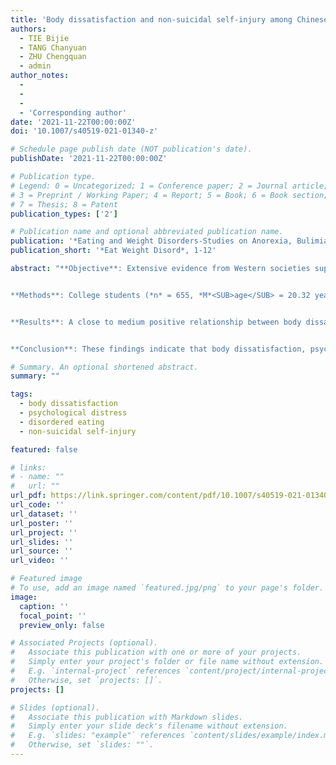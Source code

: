 ```yaml
---
title: 'Body dissatisfaction and non-suicidal self-injury among Chinese young adults: a moderated mediation analysis'
authors:
  - TIE Bijie
  - TANG Chanyuan
  - ZHU Chengquan
  - admin
author_notes:
  - 
  - 
  - 
  - 'Corresponding author'
date: '2021-11-22T00:00:00Z'
doi: '10.1007/s40519-021-01340-z'

# Schedule page publish date (NOT publication's date).
publishDate: '2021-11-22T00:00:00Z'

# Publication type.
# Legend: 0 = Uncategorized; 1 = Conference paper; 2 = Journal article;
# 3 = Preprint / Working Paper; 4 = Report; 5 = Book; 6 = Book section;
# 7 = Thesis; 8 = Patent
publication_types: ['2']

# Publication name and optional abbreviated publication name.
publication: '*Eating and Weight Disorders-Studies on Anorexia, Bulimia and Obesity*, 1-12'
publication_short: '*Eat Weight Disord*, 1-12'

abstract: "**Objective**: Extensive evidence from Western societies supports the role for body dissatisfaction in the etiological models of non-suicidal self-injury (NSSI). However, research of the underlying mechanisms of this relationship has been limited, especially in China. Therefore, the aim of this study was to examine the association between body dissatisfaction and NSSI among college students in China. Possible mediating roles for psychological distress and disordered eating, as well as a moderating role for self-compassion, were also examined.


**Methods**: College students (*n* = 655, *M*<SUB>age</SUB> = 20.32 years, *SD* = 1.02) were recruited from Henan province, China. Each participant completed questionnaires regarding body dissatisfaction, psychological distress, disordered eating, and self-compassion.


**Results**: A close to medium positive relationship between body dissatisfaction and NSSI was revealed with *r* = 0.24 (*p* < .001). The relationship was found to be fully mediated by psychological distress and disordered eating. The mediation role for disordered eating was found to be further moderated by self-compassion, suggesting that self-compassion acted as a buffer against the relationship between disordered eating and NSSI.


**Conclusion**: These findings indicate that body dissatisfaction, psychological distress, disordered eating, and self-compassion may play important roles in Chinese young adults’ NSSI. Researchers and practitioners need to pay closer attention to the underlying mechanisms of how body dissatisfaction links to NSSI to deepen the understanding of their linkage as well as to provide appropriate interventions."

# Summary. An optional shortened abstract.
summary: ""

tags:
  - body dissatisfaction
  - psychological distress
  - disordered eating
  - non-suicidal self-injury

featured: false

# links:
# - name: ""
#   url: ""
url_pdf: https://link.springer.com/content/pdf/10.1007/s40519-021-01340-z.pdf
url_code: ''
url_dataset: ''
url_poster: ''
url_project: ''
url_slides: ''
url_source: ''
url_video: ''

# Featured image
# To use, add an image named `featured.jpg/png` to your page's folder.
image:
  caption: ''
  focal_point: ''
  preview_only: false

# Associated Projects (optional).
#   Associate this publication with one or more of your projects.
#   Simply enter your project's folder or file name without extension.
#   E.g. `internal-project` references `content/project/internal-project/index.md`.
#   Otherwise, set `projects: []`.
projects: []

# Slides (optional).
#   Associate this publication with Markdown slides.
#   Simply enter your slide deck's filename without extension.
#   E.g. `slides: "example"` references `content/slides/example/index.md`.
#   Otherwise, set `slides: ""`.
---
```

